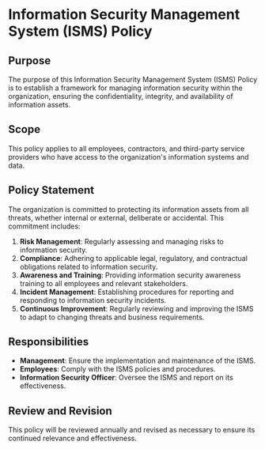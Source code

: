 # Information Security Management System (ISMS) Policy

## Purpose
The purpose of this Information Security Management System (ISMS) Policy is to establish a framework for managing information security within the organization, ensuring the confidentiality, integrity, and availability of information assets.

## Scope
This policy applies to all employees, contractors, and third-party service providers who have access to the organization's information systems and data.

## Policy Statement
The organization is committed to protecting its information assets from all threats, whether internal or external, deliberate or accidental. This commitment includes:

1. **Risk Management**: Regularly assessing and managing risks to information security.
2. **Compliance**: Adhering to applicable legal, regulatory, and contractual obligations related to information security.
3. **Awareness and Training**: Providing information security awareness training to all employees and relevant stakeholders.
4. **Incident Management**: Establishing procedures for reporting and responding to information security incidents.
5. **Continuous Improvement**: Regularly reviewing and improving the ISMS to adapt to changing threats and business requirements.

## Responsibilities
- **Management**: Ensure the implementation and maintenance of the ISMS.
- **Employees**: Comply with the ISMS policies and procedures.
- **Information Security Officer**: Oversee the ISMS and report on its effectiveness.

## Review and Revision
This policy will be reviewed annually and revised as necessary to ensure its continued relevance and effectiveness.